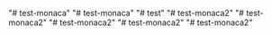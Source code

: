 "# test-monaca" 
"# test-monaca" 
"# test" 
"# test-monaca2" 
"# test-monaca2" 
"# test-monaca2" 
"# test-monaca2" 
"# test-monaca2" 
